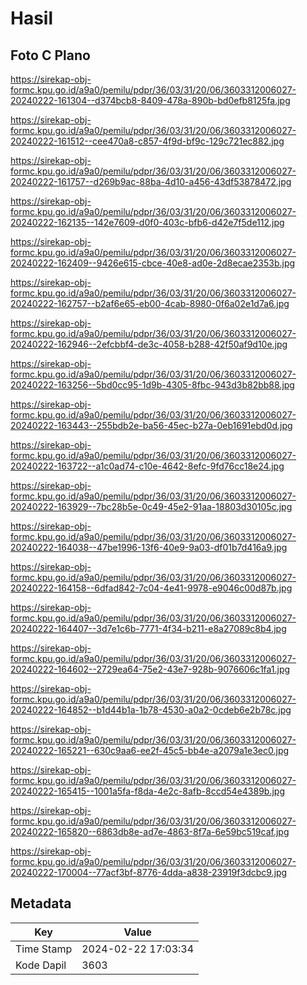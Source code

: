 # Hasil

## Foto C Plano

https://sirekap-obj-formc.kpu.go.id/a9a0/pemilu/pdpr/36/03/31/20/06/3603312006027-20240222-161304--d374bcb8-8409-478a-890b-bd0efb8125fa.jpg

https://sirekap-obj-formc.kpu.go.id/a9a0/pemilu/pdpr/36/03/31/20/06/3603312006027-20240222-161512--cee470a8-c857-4f9d-bf9c-129c721ec882.jpg

https://sirekap-obj-formc.kpu.go.id/a9a0/pemilu/pdpr/36/03/31/20/06/3603312006027-20240222-161757--d269b9ac-88ba-4d10-a456-43df53878472.jpg

https://sirekap-obj-formc.kpu.go.id/a9a0/pemilu/pdpr/36/03/31/20/06/3603312006027-20240222-162135--142e7609-d0f0-403c-bfb6-d42e7f5de112.jpg

https://sirekap-obj-formc.kpu.go.id/a9a0/pemilu/pdpr/36/03/31/20/06/3603312006027-20240222-162409--9426e615-cbce-40e8-ad0e-2d8ecae2353b.jpg

https://sirekap-obj-formc.kpu.go.id/a9a0/pemilu/pdpr/36/03/31/20/06/3603312006027-20240222-162757--b2af6e65-eb00-4cab-8980-0f6a02e1d7a6.jpg

https://sirekap-obj-formc.kpu.go.id/a9a0/pemilu/pdpr/36/03/31/20/06/3603312006027-20240222-162946--2efcbbf4-de3c-4058-b288-42f50af9d10e.jpg

https://sirekap-obj-formc.kpu.go.id/a9a0/pemilu/pdpr/36/03/31/20/06/3603312006027-20240222-163256--5bd0cc95-1d9b-4305-8fbc-943d3b82bb88.jpg

https://sirekap-obj-formc.kpu.go.id/a9a0/pemilu/pdpr/36/03/31/20/06/3603312006027-20240222-163443--255bdb2e-ba56-45ec-b27a-0eb1691ebd0d.jpg

https://sirekap-obj-formc.kpu.go.id/a9a0/pemilu/pdpr/36/03/31/20/06/3603312006027-20240222-163722--a1c0ad74-c10e-4642-8efc-9fd76cc18e24.jpg

https://sirekap-obj-formc.kpu.go.id/a9a0/pemilu/pdpr/36/03/31/20/06/3603312006027-20240222-163929--7bc28b5e-0c49-45e2-91aa-18803d30105c.jpg

https://sirekap-obj-formc.kpu.go.id/a9a0/pemilu/pdpr/36/03/31/20/06/3603312006027-20240222-164038--47be1996-13f6-40e9-9a03-df01b7d416a9.jpg

https://sirekap-obj-formc.kpu.go.id/a9a0/pemilu/pdpr/36/03/31/20/06/3603312006027-20240222-164158--6dfad842-7c04-4e41-9978-e9046c00d87b.jpg

https://sirekap-obj-formc.kpu.go.id/a9a0/pemilu/pdpr/36/03/31/20/06/3603312006027-20240222-164407--3d7e1c6b-7771-4f34-b211-e8a27089c8b4.jpg

https://sirekap-obj-formc.kpu.go.id/a9a0/pemilu/pdpr/36/03/31/20/06/3603312006027-20240222-164602--2729ea64-75e2-43e7-928b-9076606c1fa1.jpg

https://sirekap-obj-formc.kpu.go.id/a9a0/pemilu/pdpr/36/03/31/20/06/3603312006027-20240222-164852--b1d44b1a-1b78-4530-a0a2-0cdeb6e2b78c.jpg

https://sirekap-obj-formc.kpu.go.id/a9a0/pemilu/pdpr/36/03/31/20/06/3603312006027-20240222-165221--630c9aa6-ee2f-45c5-bb4e-a2079a1e3ec0.jpg

https://sirekap-obj-formc.kpu.go.id/a9a0/pemilu/pdpr/36/03/31/20/06/3603312006027-20240222-165415--1001a5fa-f8da-4e2c-8afb-8ccd54e4389b.jpg

https://sirekap-obj-formc.kpu.go.id/a9a0/pemilu/pdpr/36/03/31/20/06/3603312006027-20240222-165820--6863db8e-ad7e-4863-8f7a-6e59bc519caf.jpg

https://sirekap-obj-formc.kpu.go.id/a9a0/pemilu/pdpr/36/03/31/20/06/3603312006027-20240222-170004--77acf3bf-8776-4dda-a838-23919f3dcbc9.jpg


## Metadata

| Key        | Value               |
| ---------- | ------------------- |
| Time Stamp | 2024-02-22 17:03:34 |
| Kode Dapil | 3603                |



